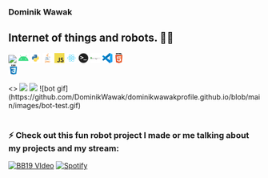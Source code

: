 ###  Dominik Wawak 

## Internet of things and robots. 🦾🤖

![](https://komarev.com/ghpvc/?username=DominikWawak&color=blueviolet) 
<code><img height="20" src="https://raw.githubusercontent.com/github/explore/80688e429a7d4ef2fca1e82350fe8e3517d3494d/topics/android/android.png"></code>
<code><img height="20" src="https://raw.githubusercontent.com/github/explore/80688e429a7d4ef2fca1e82350fe8e3517d3494d/topics/python/python.png"></code>
<code><img height="20" src="https://raw.githubusercontent.com/github/explore/80688e429a7d4ef2fca1e82350fe8e3517d3494d/topics/java/java.png"></code>
<code><img height="20" src="https://raw.githubusercontent.com/github/explore/80688e429a7d4ef2fca1e82350fe8e3517d3494d/topics/javascript/javascript.png"></code>
<code><img height="20" src="https://raw.githubusercontent.com/github/explore/80688e429a7d4ef2fca1e82350fe8e3517d3494d/topics/react/react.png"></code>
<code><img height="20" src="https://raw.githubusercontent.com/github/explore/80688e429a7d4ef2fca1e82350fe8e3517d3494d/topics/terminal/terminal.png"></code>
<code><img height="20" src="https://raw.githubusercontent.com/github/explore/80688e429a7d4ef2fca1e82350fe8e3517d3494d/topics/mongodb/mongodb.png"></code>
<code><img height="20" src="https://raw.githubusercontent.com/github/explore/80688e429a7d4ef2fca1e82350fe8e3517d3494d/topics/visual-studio-code/visual-studio-code.png"></code>
<code><img height="20" src="https://raw.githubusercontent.com/github/explore/80688e429a7d4ef2fca1e82350fe8e3517d3494d/topics/html/html.png">
</code>
<code><img height="20" src="https://raw.githubusercontent.com/github/explore/80688e429a7d4ef2fca1e82350fe8e3517d3494d/topics/css/css.png"></code>  



<div>
<>  <img src="https://github-readme-stats.vercel.app/api?

<> username=DominikWawak&&show_icons=true&title_color=ffffff&icon_color=bb2acf&text_color=daf7dc&bg_color=151515">

<img src= "https://github-readme-stats.vercel.app/api/top-langs/?username=DominikWawak&show_icons=true&title_color=ffffff&icon_color=bb2acf&text_color=daf7dc&bg_color=151515&layout=compact)">
![bot gif](https://github.com/DominikWawak/dominikwawakprofile.github.io/blob/main/images/bot-test.gif)
</div>
<br>

###  ⚡ Check out this fun robot project I made or me talking about my projects and my stream:   

[![BB19 VIdeo ](https://img.youtube.com/vi/W9i1spe7n34/0.jpg)](https://www.youtube.com/watch?v=W9i1spe7n34) [![Spotify](https://d3t3ozftmdmh3i.cloudfront.net/production/podcast_uploaded400/1077036/1077036-1607080293089-30d0bbad37c7f.jpg)](https://open.spotify.com/episode/61tX0RWas4EQ5HqZOBf8DK)


<br>



<!--
**DominikWawak/DominikWawak** is a ✨ _special_ ✨ repository because its `README.md ` (this file) appears on your GitHub profile.

Here are some ideas to get you started:

- 🔭 I’m currently working on ...
- 🌱 I’m currently learning ...
- 👯 I’m looking to collaborate on ...
- 🤔 I’m looking for help with ...
- 💬 Ask me about ...
- 📫 How to reach me: ...
- 😄 Pronouns: ...
- ⚡ Fun fact: ...
-->



